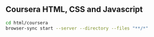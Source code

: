 ## Coursera HTML, CSS and Javascript

```bash
cd html/coursera
browser-sync start --server --directory --files "**/*"
```
